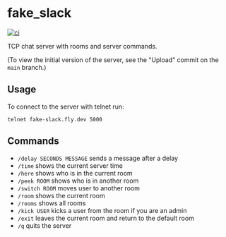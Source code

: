 # fake_slack

[![ci](https://github.com/mvkvc/fake_slack/actions/workflows/ci.yaml/badge.svg?branch=main)](https://github.com/mvkvc/fake_slack/actions/workflows/ci.yaml)

TCP chat server with rooms and server commands.

(To view the initial version of the server, see the "Upload" commit on the `main` branch.)

## Usage

To connect to the server with telnet run:

`telnet fake-slack.fly.dev 5000`

## Commands

- `/delay SECONDS MESSAGE` sends a message after a delay
- `/time` shows the current server time
- `/here` shows who is in the current room
- `/peek ROOM` shows who is in another room
- `/switch ROOM` moves user to another room
- `/room` shows the current room
- `/rooms` shows all rooms
- `/kick USER` kicks a user from the room if you are an admin
- `/exit` leaves the current room and return to the default room
- `/q` quits the server
